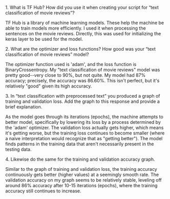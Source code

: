 
1\. What is TF Hub? How did you use it when creating your script for “text classification of movie reviews”?

TF Hub is a library of machine learning models. These help the machine be able to train models more efficiently. I used it when processing the sentences on the movie reviews. Directly, this was used for initializing the keras layer to be used for the model.

2\. What are the optimizer and loss functions? How good was your “text classification of movie reviews” model?

The optimizer function used is 'adam', and the loss function is BinaryCrossentropy. My "text classification of movie reviews" model was pretty good--very close to 90%, but not quite. My model had 87% accuracy; precisely, the accuracy was 86.60%. This isn't perfect, but it's relatively "good" given its high accuracy.

3\. In “text classification with preprocessed text” you produced a graph of training and validation loss. Add the graph to this response and provide a brief explanation.



As the model goes through its iterations (epochs), the machine attempts to better model, specifically by lowering its loss by a process determined by the 'adam' optimizer. The validation loss actually gets higher, which means it's getting worse, but the training loss continues to become smaller (where a naive interpretation would recognize that as "getting better"). The model finds patterns in the training data that aren't necessarily present in the testing data.

4\. Likewise do the same for the training and validation accuracy graph.



Similar to the graph of training and validation loss, the training accuracy continuously gets better (higher values) at a seemingly smooth rate. The validation accuracy on my graph seems to be relatively stable, leveling off around 86% accuracy after 10-15 iterations (epochs), where the training accuracy still continues to increase.


